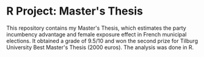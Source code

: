 # R Project: Master's Thesis
This repository contains my Master's Thesis, which estimates the party incumbency advantage and female exposure effect in French municipal elections. It obtained a grade of 9.5/10 and won the second prize for Tilburg University Best Master's Thesis (2000 euros). The analysis was done in R.
